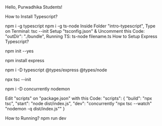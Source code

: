 Hello, Purwadhika Students!

How to Install Typescript?

npm i -g typescript
npm i -g ts-node
Inside Folder "intro-typescript", Type on Terminal: tsc --init
Setup "tsconfig.json" & Uncomment this Code: "outDir": "./bundle",
Running TS: ts-node filename.ts
How to Setup Express Typescript?

npm init --yes

npm install express

npm i -D typescript @types/express @types/node

npx tsc --init

npm i -D concurrently nodemon

Edit "scripts" on "package.json" with this Code: "scripts": { "build": "npx tsc", "start": "node dist/index.js", "dev": "concurrently "npx tsc --watch" "nodemon -q dist/index.js"" }

How to Running? npm run dev